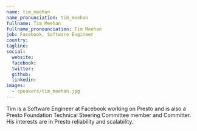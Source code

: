 ```yaml
---
name: tim_meehan
name_pronunciation: tim_meehan
fullname: Tim Meehan
fullname_pronounciation: Tim Meehan
job: Facebook, Software Engineer
country: 
tagline: 
social:
  website: 
  facebook:
  twitter:
  github: 
  linkedin: 
images:
  - speakers/tim_meehan.jpg
---
```


Tim is a Software Engineer at Facebook working on Presto and is also a Presto Foundation Technical Steering Committee member and Committer. His interests are in Presto reliability and scalability.
